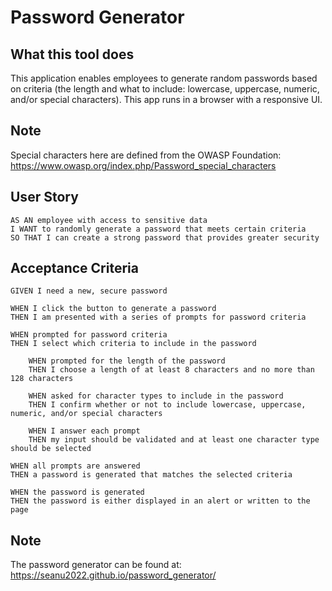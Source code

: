 # Password Generator

## What this tool does 

This application enables employees to generate random passwords based on criteria (the length and what to include: lowercase, uppercase, numeric, and/or special characters). This app runs in a browser with a  responsive UI.

## Note
Special characters here are defined from the OWASP Foundation: https://www.owasp.org/index.php/Password_special_characters 

## User Story

```
AS AN employee with access to sensitive data
I WANT to randomly generate a password that meets certain criteria
SO THAT I can create a strong password that provides greater security
```

## Acceptance Criteria

```
GIVEN I need a new, secure password

WHEN I click the button to generate a password
THEN I am presented with a series of prompts for password criteria

WHEN prompted for password criteria
THEN I select which criteria to include in the password

	WHEN prompted for the length of the password
	THEN I choose a length of at least 8 characters and no more than 128 characters

	WHEN asked for character types to include in the password
	THEN I confirm whether or not to include lowercase, uppercase, numeric, and/or special characters

	WHEN I answer each prompt
	THEN my input should be validated and at least one character type should be selected

WHEN all prompts are answered
THEN a password is generated that matches the selected criteria

WHEN the password is generated
THEN the password is either displayed in an alert or written to the page
```
## Note
The password generator can be found at: https://seanu2022.github.io/password_generator/